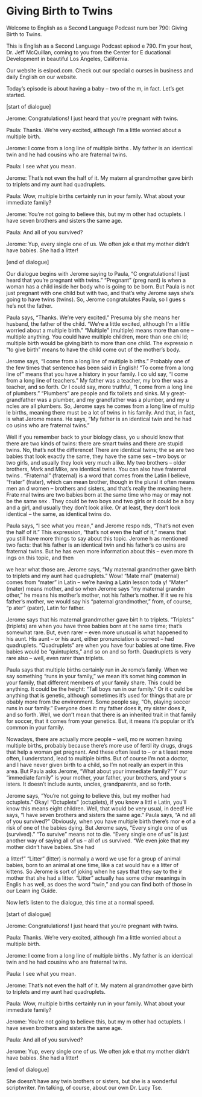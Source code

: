 # Giving Birth to Twins

Welcome to English as a Second Language Podcast num ber 790: Giving Birth to Twins.

This is English as a Second Language Podcast episod e 790.  I’m your host, Dr. Jeff McQuillan, coming to you from the Center for E ducational Development in beautiful Los Angeles, California.

Our website is eslpod.com.  Check out our special c ourses in business and daily English on our website.

Today’s episode is about having a baby – two of the m, in fact.  Let’s get started.

[start of dialogue]

Jerome:  Congratulations!  I just heard that you’re  pregnant with twins.

Paula:  Thanks.  We’re very excited, although I’m a  little worried about a multiple birth.

Jerome:  I come from a long line of multiple births .  My father is an identical twin and he had cousins who are fraternal twins.

Paula:  I see what you mean.

Jerome:  That’s not even the half of it.  My matern al grandmother gave birth to triplets and my aunt had quadruplets.

Paula:  Wow, multiple births certainly run in your family.  What about your immediate family?

Jerome:  You’re not going to believe this, but my m other had octuplets.  I have seven brothers and sisters the same age.

Paula:  And all of you survived?

Jerome:  Yup, every single one of us.  We often jok e that my mother didn’t have babies.  She had a litter!

[end of dialogue]

Our dialogue begins with Jerome saying to Paula, “C ongratulations!  I just heard that you’re pregnant with twins.”  “Pregnant” (preg nant) is when a woman has a child inside her body who is going to be born.  But  Paula is not just pregnant with one child but with two, and that’s why Jerome says she’s going to have twins (twins).  So, Jerome congratulates Paula, so I gues s he’s not the father.

Paula says, “Thanks.  We’re very excited.”  Presuma bly she means her husband, the father of the child.  “We’re a little excited, although I’m a little worried about a multiple birth.”  “Multiple” (multiple) means more than one – multiple anything. You could have multiple children, more than one chi ld; multiple birth would be giving birth to more than one child.  The expressio n “to give birth” means to have the child come out of the mother’s body.

Jerome says, “I come from a long line of multiple b irths.”  Probably one of the few times that sentence has been said in English!  “To come from a long line of” means that you have a history in your family.  I co uld say, “I come from a long line of teachers.”  My father was a teacher, my bro ther was a teacher, and so forth.  Or I could say, more truthful, “I come from  a long line of plumbers.” “Plumbers” are people and fix toilets and sinks.  M y great-grandfather was a plumber, and my grandfather was a plumber, and my u ncles are all plumbers. So, Jerome says he comes from a long line of multip le births, meaning there must be a lot of twins in his family.  And that, in  fact, is what Jerome means.  He says, “My father is an identical twin and he had co usins who are fraternal twins.”

Well if you remember back to your biology class, yo u should know that there are two kinds of twins: there are smart twins and there  are stupid twins.  No, that’s not the difference!  There are identical twins; the se are two babies that look exactly the same, they have the same sex – two boys  or two girls, and usually they look very much alike.  My two brothers – older  brothers, Mark and Mike, are identical twins.  You can also have fraternal twins .  “Fraternal” (fraternal) is a word that comes from the Latin I believe, “frater” (frater), which can mean brother, though in the plural it often means men an d women – brothers and sisters, and that’s really the meaning here.  Frate rnal twins are two babies born at the same time who may or may not be the same sex .  They could be two boys and two girls or it could be a boy and a girl, and usually they don’t look alike.  Or at least, they don’t look identical – the same, as identical twins do.

Paula says, “I see what you mean,” and Jerome respo nds, “That’s not even the half of it.”  This expression, “that’s not even the  half of it,” means that you still have more things to say about this topic.  Jerome h as mentioned two facts: that his father is an identical twin and his father’s co usins are fraternal twins.  But he has even more information about this – even more th ings on this topic, and then

we hear what those are.  Jerome says, “My maternal grandmother gave birth to triplets and my aunt had quadruplets.”  Wow!  “Mate rnal” (maternal) comes from “mater” in Latin – we’re having a Latin lesson toda y!  “Mater” (mater) means mother, and so when Jerome says “my maternal grandm other,” he means his mother’s mother, not his father’s mother.  If it we re his father’s mother, we would say his “paternal grandmother,” from, of course, “p ater” (pater), Latin for father.

Jerome says that his maternal grandmother gave birt h to triplets.  “Triplets” (triplets) are when you have three babies born at t he same time; that’s somewhat rare.  But, even rarer – even more unusual is what happened to his aunt.  His aunt – or his aunt, either pronunciation is correct  – had quadruplets. “Quadruplets” are when you have four babies at one time.  Five babies would be “quintuplets,” and so on and so forth.  Quadruplets  is very rare also – well, even rarer than triplets.

Paula says that multiple births certainly run in Je rome’s family.  When we say something “runs in your family,” we mean it’s somet hing common in your family, that different members of your family share.  This could be anything.  It could be the height: “Tall boys run in our family.”  Or it c ould be anything that is genetic, although sometimes it’s used for things that are pr obably more from the environment.  Some people say, “Oh, playing soccer runs in our family.” Everyone does it: my father does it, my sister does  it, and so forth.  Well, we don’t mean that there is an inherited trait in that  family for soccer, that it comes from your genetics.  But, it means it’s popular or it’s common in your family.

Nowadays, there are actually more people – well, mo re women having multiple births, probably because there’s more use of fertil ity drugs, drugs that help a woman get pregnant.  And these often lead to – or a t least more often, I understand, lead to multiple births.  But of course  I’m not a doctor, and I have never given birth to a child, so I’m not really an expert in this area.  But Paula asks Jerome, “What about your immediate family?”  Y our “immediate family” is your mother, your father, your brothers, and your s isters.  It doesn’t include aunts, uncles, grandparents, and so forth.

Jerome says, “You’re not going to believe this, but  my mother had octuplets.” Okay!  “Octuplets” (octuplets), if you know a littl e Latin, you’ll know this means eight children.  Well, that would be very usual, in deed!  He says, “I have seven brothers and sisters the same age.”  Paula says, “A nd all of you survived?” Obviously, when you have multiple birth there’s mor e of a risk of one of the babies dying.  But Jerome says, “Every single one of us (survived).”  “To survive” means not to die.  “Every single one of us” is just  another way of saying all of us – all of us survived.  “We even joke that my mother  didn’t have babies.  She had

a litter!”  “Litter” (litter) is normally a word we  use for a group of animal babies, born to an animal at one time, like a cat would hav e a litter of kittens.  So Jerome is sort of joking when he says that they say to the ir mother that she had a litter. “Litter” actually has some other meanings in Englis h as well, as does the word “twin,” and you can find both of those in our Learn ing Guide.

Now let’s listen to the dialogue, this time at a normal speed.

[start of dialogue]

Jerome:  Congratulations!  I just heard that you’re  pregnant with twins.

Paula:  Thanks.  We’re very excited, although I’m a  little worried about a multiple birth.

Jerome:  I come from a long line of multiple births .  My father is an identical twin and he had cousins who are fraternal twins.

Paula:  I see what you mean.

Jerome:  That’s not even the half of it.  My matern al grandmother gave birth to triplets and my aunt had quadruplets.

Paula:  Wow, multiple births certainly run in your family.  What about your immediate family?

Jerome:  You’re not going to believe this, but my m other had octuplets.  I have seven brothers and sisters the same age.

Paula:  And all of you survived?

Jerome:  Yup, every single one of us.  We often jok e that my mother didn’t have babies.  She had a litter!

[end of dialogue]

She doesn’t have any twin brothers or sisters, but she is a wonderful scriptwriter. I’m talking, of course, about our own Dr. Lucy Tse.





